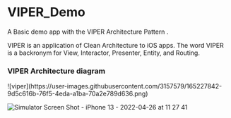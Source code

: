 # VIPER_Demo

A Basic demo app with the VIPER Architecture Pattern . 

VIPER is an application of Clean Architecture to iOS apps. The word VIPER is a backronym for View, Interactor, Presenter, Entity, and Routing.

<h3> VIPER Architecture diagram </h3>
![viper](https://user-images.githubusercontent.com/3157579/165227842-9d5c616b-76f5-4eda-a1ba-70a2e789d636.png)

  
![Simulator Screen Shot - iPhone 13 - 2022-04-26 at 11 27 41](https://user-images.githubusercontent.com/3157579/165227690-40e51970-2247-4235-bd24-aac737dba585.png)
